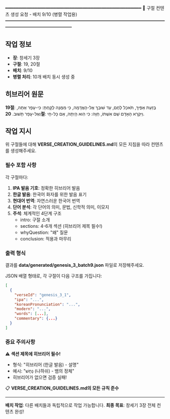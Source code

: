 ━━━━━━━━━━━━━━━━━━━━━━━━━━━━━━━━━━━━━━━━━━━━━━━━━━━
📖 구절 컨텐츠 생성 요청 - 배치 9/10 (병렬 작업용)
━━━━━━━━━━━━━━━━━━━━━━━━━━━━━━━━━━━━━━━━━━━━━━━━━━━

## 작업 정보
- **장**: 창세기 3장
- **구절**: 19, 20절
- **배치**: 9/10
- **병렬 처리**: 10개 배치 동시 생성 중

## 히브리어 원문

**19절**: בְּזֵעַת אַפֶּיךָ, תֹּאכַל לֶחֶם, עַד שׁוּבְךָ אֶל-הָאֲדָמָה, כִּי מִמֶּנָּה לֻקָּחְתָּ:  כִּי-עָפָר אַתָּה, וְאֶל-עָפָר תָּשׁוּב.
**20절**: וַיִּקְרָא הָאָדָם שֵׁם אִשְׁתּוֹ, חַוָּה:  כִּי הִוא הָיְתָה, אֵם כָּל-חָי.

## 작업 지시

위 구절들에 대해 **VERSE_CREATION_GUIDELINES.md**의 모든 지침을 따라 컨텐츠를 생성해주세요.

### 필수 포함 사항

각 구절마다:

1. **IPA 발음 기호**: 정확한 히브리어 발음
2. **한글 발음**: 한국어 화자를 위한 발음 표기
3. **현대어 번역**: 자연스러운 한국어 번역
4. **단어 분석**: 각 단어의 의미, 문법, 신학적 의미, 이모지
5. **주석**: 체계적인 4단계 구조
   - intro: 구절 소개
   - sections: 4-6개 섹션 (히브리어 제목 필수!)
   - whyQuestion: "왜" 질문
   - conclusion: 적용과 마무리

### 출력 형식

결과를 **data/generated/genesis_3_batch9.json** 파일로 저장해주세요.

JSON 배열 형태로, 각 구절이 다음 구조를 가집니다:

```json
[
  {
    "verseId": "genesis_3_1",
    "ipa": "...",
    "koreanPronunciation": "...",
    "modern": "...",
    "words": [...],
    "commentary": {...}
  }
]
```

### 중요 주의사항

⚠️ **섹션 제목에 히브리어 필수!**
- 형식: "히브리어 (한글 발음) - 설명"
- 예시: "נָחָשׁ (나하쉬) - 뱀의 정체"
- 히브리어가 없으면 검증 실패!

📋 **VERSE_CREATION_GUIDELINES.md의 모든 규칙 준수**

---
**배치 작업**: 다른 배치들과 독립적으로 작업 가능합니다.
**최종 목표**: 창세기 3장 전체 컨텐츠 완성!
